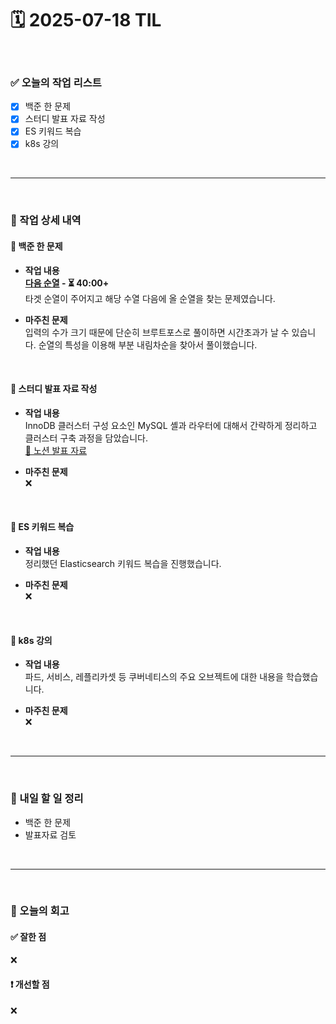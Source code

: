# 🗓️ 2025-07-18 TIL

<br>

### ✅ 오늘의 작업 리스트  
- [x] 백준 한 문제
- [x] 스터디 발표 자료 작성
- [x] ES 키워드 복습
- [x] k8s 강의  

<br>

---

<br>

### 📌 작업 상세 내역  

#### 🔹 백준 한 문제
- **작업 내용**<br>
**[다음 순열](https://www.acmicpc.net/problem/10972) - ⏳ 40:00+**<br>
타겟 순열이 주어지고 해당 수열 다음에 올 순열을 찾는 문제였습니다.

- **마주친 문제**<br>
입력의 수가 크기 때문에 단순히 브루트포스로 풀이하면 시간초과가 날 수 있습니다. 순열의 특성을 이용해 부분 내림차순을 찾아서 풀이했습니다.

<br>

#### 🔹 스터디 발표 자료 작성
- **작업 내용**<br>
InnoDB 클러스터 구성 요소인 MySQL 셸과 라우터에 대해서 간략하게 정리하고 클러스터 구축 과정을 담았습니다.<br>
[📑 노션 발표 자료](https://bronze-humerus-068.notion.site/MySQL-InnoDB-22f207dd9eb8803c9f04cdd065f3581f?source=copy_link)

- **마주친 문제**<br>
❌

<br>

#### 🔹 ES 키워드 복습
- **작업 내용**<br>
정리했던 Elasticsearch 키워드 복습을 진행했습니다.

- **마주친 문제**<br>
❌

<br>

#### 🔹 k8s 강의  
- **작업 내용**<br>
파드, 서비스, 레플리카셋 등 쿠버네티스의 주요 오브젝트에 대한 내용을 학습했습니다.

- **마주친 문제**<br>
❌

<br>

---

<br>

### 🚀 내일 할 일 정리  

- 백준 한 문제
- 발표자료 검토

<br>

---

<br>

### 🧐 오늘의 회고  

#### ✅ 잘한 점
❌

#### ❗ 개선할 점
❌

<br><br><br>